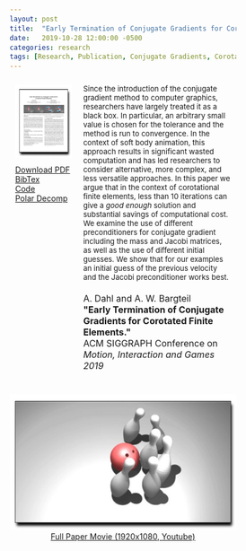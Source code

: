 ```yaml
---
layout: post
title:  "Early Termination of Conjugate Gradients for Corotated Finite Elements"
date:   2019-10-28 12:00:00 -0500
categories: research
tags: [Research, Publication, Conjugate Gradients, Corotated, FEM, Finite Element]
---
```


<style>
* {
  box-sizing: border-box;
}

.row:after {
    content: "";
    display: table;
    clear: both;
}

.column {
    float: left;
    padding: 10px;
}

.cover {
    width: 30%;
}

.info {
    width: 70%;
}

.abstract {
    font-size: small;
    padding-bottom: 20px;
}

.citation {
    font-size: medium;
    padding-bottom: 30px;
}

.links {
    padding-top: 10px;
}
</style>

<!-- Container for image, abstract, citation, and links -->
<div class="row">
    <!-- Container for cover image and links -->
    <div class="column cover">
        <a href="/pdfs/2019-ETF.pdf">
        <img src="/imgs/2019-ETF-cover.gif">
        </a>
        <div class="row links">
            <a href="/pdfs/2019-ETF.pdf">Download PDF</a><br>
            <a href="/misc/2019-ETF-bibtex.txt">BibTex</a><br>
            <a href="https://cal.cs.umbc.edu/gitlab/LastingLuck/FEMProjection">Code</a><br>
            <a href="/misc/polar_decomp.cpp">Polar Decomp</a>
        </div>
    </div>
    <!-- Container for abstract, citation -->
    <div class="column info">
        <div class="row abstract">
            Since the introduction of the conjugate gradient method to computer graphics, researchers have largely treated it as a black box. In particular, an arbitrary small value is chosen for the tolerance and the method is run to convergence. In the context of soft body animation, this approach results in significant wasted computation and has led researchers to consider alternative, more complex, and less versatile approaches. In this paper we argue that in the context of corotational finite elements, less than 10 iterations can give a <i>good enough</i> solution and substantial savings of computational cost. We examine the use of different preconditioners for conjugate gradient including the mass and Jacobi matrices, as well as the use of different initial guesses. We show that for our examples an initial guess of the previous velocity and the Jacobi preconditioner works best.
        </div>
        <div class="row citation">
            A. Dahl and A. W. Bargteil<br>
            <b>"Early Termination of Conjugate Gradients for Corotated Finite Elements."</b><br>
            ACM SIGGRAPH Conference on <i>Motion, Interaction and Games 2019</i><br>
        </div>
    </div>
</div>
<!-- Container for movie image/link -->
<div class="row" align="center">
    <a href="https://youtu.be/CZb5fXZGujU">
    <img src="/imgs/2019-ETF-movie.jpg">
    </a><br>
    <a href="https://youtu.be/CZb5fXZGujU">Full Paper Movie (1920x1080, Youtube)</a>
</div>
